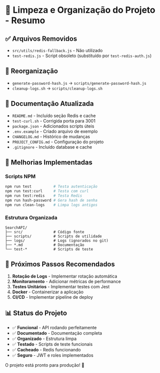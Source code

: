 # 🧹 Limpeza e Organização do Projeto - Resumo

## ✅ Arquivos Removidos
- `src/utils/redis-fallback.js` - Não utilizado
- `test-redis.js` - Script obsoleto (substituído por `test-redis-auth.js`)

## 📁 Reorganização
- `generate-password-hash.js` → `scripts/generate-password-hash.js`
- `cleanup-logs.sh` → `scripts/cleanup-logs.sh`

## 📝 Documentação Atualizada
- `README.md` - Incluído seção Redis e cache
- `test-curl.sh` - Corrigida porta para 3001
- `package.json` - Adicionados scripts úteis
- `.env.example` - Criado arquivo de exemplo
- `CHANGELOG.md` - Histórico de mudanças
- `PROJECT_CONFIG.md` - Configuração do projeto
- `.gitignore` - Incluído database e cache

## 🔧 Melhorias Implementadas

### Scripts NPM
```bash
npm run test          # Testa autenticação
npm run test:curl     # Testa com curl
npm run test:redis    # Testa Redis
npm run hash-password # Gera hash de senha
npm run clean-logs    # Limpa logs antigos
```

### Estrutura Organizada
```
SearchAPI/
├── src/              # Código fonte
├── scripts/          # Scripts de utilidade
├── logs/             # Logs (ignorados no git)
├── *.md              # Documentação
└── test-*            # Scripts de teste
```

## 🚀 Próximos Passos Recomendados

1. **Rotação de Logs** - Implementar rotação automática
2. **Monitoramento** - Adicionar métricas de performance
3. **Testes Unitários** - Implementar testes com Jest
4. **Docker** - Containerizar a aplicação
5. **CI/CD** - Implementar pipeline de deploy

## 📊 Status do Projeto
- ✅ **Funcional** - API rodando perfeitamente
- ✅ **Documentado** - Documentação completa
- ✅ **Organizado** - Estrutura limpa
- ✅ **Testado** - Scripts de teste funcionais
- ✅ **Cacheado** - Redis funcionando
- ✅ **Seguro** - JWT e roles implementados

O projeto está pronto para produção! 🎉
